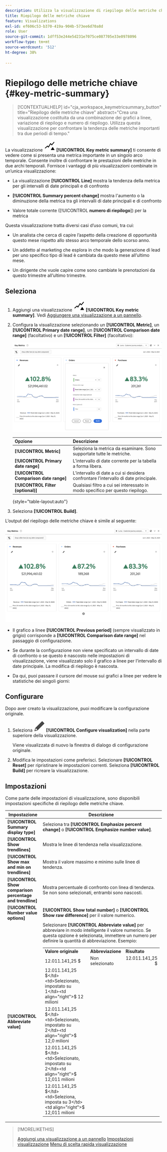 ```yaml
---
description: Utilizza la visualizzazione di riepilogo delle metriche chiave per confrontare le prestazioni delle metriche in due timeline.
title: Riepilogo delle metriche chiave
feature: Visualizations
exl-id: ef606c53-b370-419a-904b-573ee6d70a8d
role: User
source-git-commit: 1dff53e244e5d231e7075ce087705e33e0978096
workflow-type: tm+mt
source-wordcount: '512'
ht-degree: 38%

---
```


# Riepilogo delle metriche chiave {#key-metric-summary}

<!-- markdownlint-disable MD034 -->

>[!CONTEXTUALHELP]
>id="cja_workspace_keymetricsummary_button"
>title="Riepilogo delle metriche chiave"
>abstract="Crea una visualizzazione costituita da una combinazione dei grafici a linee, variazione di riepilogo e numero di riepilogo. Utilizza questa visualizzazione per confrontare la tendenza delle metriche importanti tra due periodi di tempo."

<!-- markdownlint-enable MD034 -->


La visualizzazione ![KeyMetrics](/help/assets/icons/KeyMetrics.svg) **[!UICONTROL Key metric summary]** ti consente di vedere come si presenta una metrica importante in un singolo arco temporale. Consente inoltre di confrontare le prestazioni delle metriche in due archi temporali. Fornisce i vantaggi di più visualizzazioni combinate in un’unica visualizzazione:

* La visualizzazione **[!UICONTROL Line]** mostra la tendenza della metrica per gli intervalli di date principali e di confronto

* **[!UICONTROL Summary percent change]** mostra l&#39;aumento o la diminuzione della metrica tra gli intervalli di date principali e di confronto

* Valore totale corrente ([!UICONTROL **numero di riepilogo**]) per la metrica

Questa visualizzazione tratta diversi casi d’uso comuni, tra cui:

* Un analista che cerca di capire l’aspetto della creazione di opportunità questo mese rispetto allo stesso arco temporale dello scorso anno.

* Un addetto al marketing che esplora in che modo la generazione di lead per uno specifico tipo di lead è cambiata da questo mese all’ultimo mese.

* Un dirigente che vuole capire come sono cambiate le prenotazioni da questo trimestre all’ultimo trimestre.

## Seleziona

1. Aggiungi una visualizzazione ![Metriche chiave](/help/assets/icons/KeyMetrics.svg) **[!UICONTROL Key metric summary]**. Vedi [Aggiungere una visualizzazione a un pannello](freeform-analysis-visualizations.md#add-visualizations-to-a-panel).

1. Configura la visualizzazione selezionando un **[!UICONTROL Metric]**, un **[!UICONTROL Primary date range]**, un **[!UICONTROL Comparison date range]** (facoltativo) e un **[!UICONTROL Filter]** (facoltativo):

   ![Configurazione delle metriche chiave che mostra le opzioni per metrica, intervallo di date primario, intervallo di date di confronto e segmento.](assets/key-metrics-config.png)

   | Opzione | Descrizione |
   | --- | --- |
   | **[!UICONTROL Metric]** | Seleziona la metrica da esaminare. Sono supportate tutte le metriche. |
   | **[!UICONTROL Primary date range]** | L’intervallo di date corrente per la tabella a forma libera. |
   | **[!UICONTROL Comparison date range]** | L’intervallo di date a cui si desidera confrontare l’intervallo di date principale. |
   | **[!UICONTROL Filter (optional)]** | Qualsiasi filtro a cui sei interessato in modo specifico per questo riepilogo. |

   {style="table-layout:auto"}

1. Seleziona **[!UICONTROL Build]**.

<!--## How the Key Metric Summary visualization handles the comparison date range

(This will probably release in January. Per Jaden Howell)

* If the primary date range is set to the panel date range, there are 2-6 options that are considered 'relative' to the primary date range. These usually include the previous period (same amount of time immediately proceeding the primary date range), and 52 weeks prior to that date range.

* If the comparison date range is set to one of the 'relative' options, upon updating the primary date range, the comparison date range updates to the period immediate preceding the panel date range.

* If your comparison date range is *not* set to a 'relative' option, then updating the panel date range changes your primary date range, but has no effect on the comparison date range.

**Example 1**

Primary date range is set to the panel's date range: 'Yesterday'
Comparison date range is set to a relative date range, one of: 'Previous day', 'Same day last week', 'Same day 4 weeks prior', 'Same day last month', 'Same day last year', or 'Same day 52 weeks prior'.
When I change the panel's date range to 'This month', the comparison date range will update to 'Previous month'.

**Example 2**
 
Primary date range is set to the panel's date range: 'Yesterday'
Comparison date range is set to a non-relative date range, such as 'Feb 2nd, 2022', 'Highest sales day', 'Last week', etc. 

>[!NOTE]
>
>Last week is relative to the day the project is opened on, but it is not based on the panel's date range of 'Yesterday'. In other cases, such as if the panel's date range was 'This week', it may be relative.

When you change the panel's date range to '4 days ago', the comparison date range remains at the previous selection. -->

L’output del riepilogo delle metriche chiave è simile al seguente:

![Output delle metriche chiave che mostra i grafici metrica, modifica di riepilogo, numero di riepilogo e linea.](assets/key-metrics.png)

* Il grafico a linee **[!UICONTROL Previous period]** (sempre visualizzato in grigio) corrisponde a **[!UICONTROL Comparison date range]** nel passaggio di configurazione.

* Se durante la configurazione non viene specificato un intervallo di date di confronto o se questo è nascosto nelle impostazioni di visualizzazione, viene visualizzato solo il grafico a linee per l’intervallo di date principale. La modifica di riepilogo è nascosta.

* Da qui, puoi passare il cursore del mouse sui grafici a linee per vedere le statistiche dei singoli giorni:


## Configurare

Dopo aver creato la visualizzazione, puoi modificare la configurazione originale.

1. Seleziona ![Modifica](/help/assets/icons/Edit.svg) **[!UICONTROL Configure visualization]** nella parte superiore della visualizzazione.

   Viene visualizzata di nuovo la finestra di dialogo di configurazione originale.

1. Modifica le impostazioni come preferisci. Selezionare **[!UICONTROL Reset]** per ripristinare le impostazioni correnti. Seleziona **[!UICONTROL Build]** per ricreare la visualizzazione.

## Impostazioni

Come parte delle impostazioni di visualizzazione, sono disponibili impostazioni specifiche di riepilogo delle metriche chiave.

| Impostazione | Descrizione |
|---|---|
| **[!UICONTROL Summary display type]** | Seleziona tra **[!UICONTROL Emphasize percent change]** o **[!UICONTROL Emphasize number value]**. |
| **[!UICONTROL Show trendlines]** | Mostra le linee di tendenza nella visualizzazione. |
| **[!UICONTROL Show max and min on trendlines]** | Mostra il valore massimo e minimo sulle linee di tendenza. |
| **[!UICONTROL Show comparison percentage and trendline]** | Mostra percentuale di confronto con linea di tendenza. Se non sono selezionati, entrambi sono nascosti. |
| **[!UICONTROL Number value options]** | **[!UICONTROL Show total number]** o **[!UICONTROL Show raw difference]** per il valore numerico. |
| **[!UICONTROL Abbreviate value]** | Selezionare **[!UICONTROL Abbreviate value]** per abbreviare in modo intelligente il valore numerico. Se questa opzione è selezionata, immettere un numero per definire la quantità di abbreviazione. Esempio:<br/><table><tr><td>**Valore originale**</td><td>**Abbreviazione**</td><td>**Risultato**</td></tr><tr><td>12.011.141,25 $</td><td>Non selezionato</td><td  align="right">12.011.141,25 $</td></tr><tr><td>12.011.141,25 $</td><td>Selezionato, impostato su 1</td><td align="right">$ 12 milioni</td></tr><tr><td>12.011.141,25 $</td><td>Selezionato, impostato su 2</td><td  align="right">$ 12,0 milioni</td></tr><tr><td>12.011.141,25 $</td><td>Selezionato, impostato su 2</td><td align="right">$ 12,011 milioni</td></tr><tr><td>12.011.141,25 $</td><td>Seleziona, imposta su 3</td><td align="right">$ 12,011 milioni</td></tr></table> |

>[!MORELIKETHIS]
>
>[Aggiungi una visualizzazione a un pannello](/help/analysis-workspace/visualizations/freeform-analysis-visualizations.md#add-visualizations-to-a-panel)
>[Impostazioni visualizzazione](/help/analysis-workspace/visualizations/freeform-analysis-visualizations.md#settings)
>[Menu di scelta rapida visualizzazione](/help/analysis-workspace/visualizations/freeform-analysis-visualizations.md#context-menu)
>
